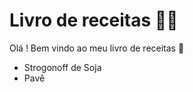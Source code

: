 # Livro de receitas :man_cook:

Olá ! Bem vindo ao meu livro de receitas :wave:

- Strogonoff de Soja
- Pavê